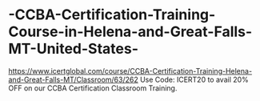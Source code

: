 # -CCBA-Certification-Training-Course-in-Helena-and-Great-Falls-MT-United-States-
https://www.icertglobal.com/course/CCBA-Certification-Training-Helena-and-Great-Falls-MT/Classroom/63/262                  Use Code: ICERT20 to avail 20% OFF on our CCBA Certification Classroom Training.
